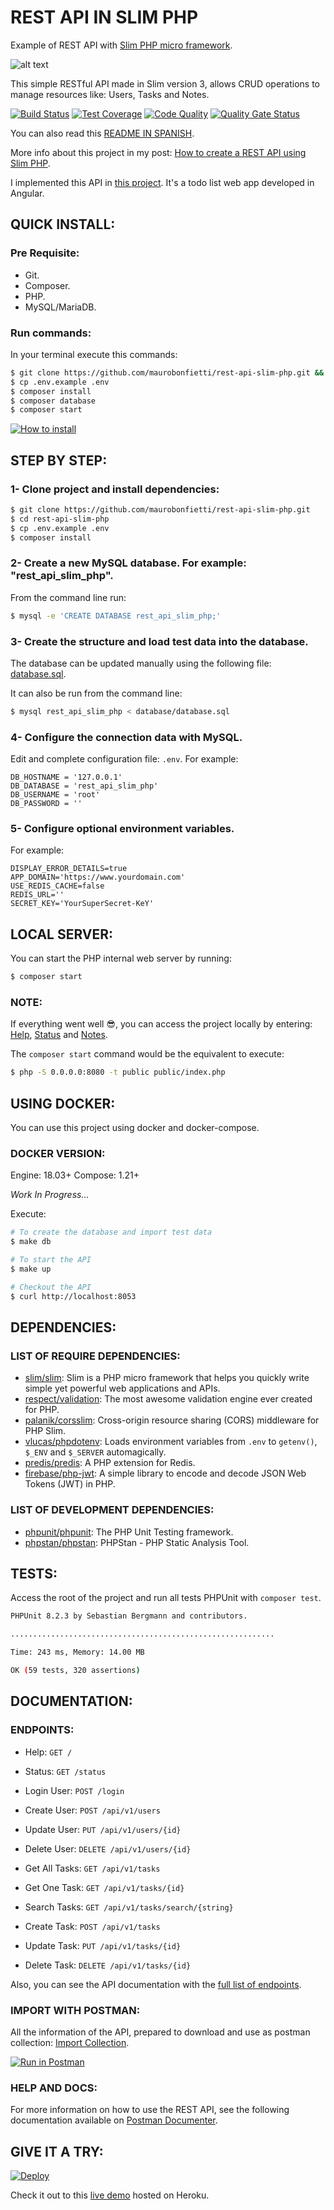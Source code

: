 # REST API IN SLIM PHP

Example of REST API with [Slim PHP micro framework](http://www.slimframework.com).

![alt text](extras/img/slim-logo.png "Slim PHP micro framework")

This simple RESTful API made in Slim version 3, allows CRUD operations to manage resources like: Users, Tasks and Notes.

[![Build Status](https://travis-ci.org/maurobonfietti/rest-api-slim-php.svg?branch=master)](https://travis-ci.org/maurobonfietti/rest-api-slim-php)
[![Test Coverage](https://codeclimate.com/github/maurobonfietti/api-rest-slimphp/badges/coverage.svg)](https://codeclimate.com/github/maurobonfietti/api-rest-slimphp/coverage)
[![Code Quality](https://scrutinizer-ci.com/g/maurobonfietti/api-rest-slimphp/badges/quality-score.png?b=master)](https://scrutinizer-ci.com/g/maurobonfietti/api-rest-slimphp/?branch=master)
[![Quality Gate Status](https://sonarcloud.io/api/project_badges/measure?project=maurobonfietti_rest-api-slim-php&metric=alert_status)](https://sonarcloud.io/dashboard?id=maurobonfietti_rest-api-slim-php)

You can also read this [README IN SPANISH](README_SPANISH.md).

More info about this project in my post: [How to create a REST API using Slim PHP](https://maurobonfietti.github.io/2019-06-03-rest-api-slim-php/).

I implemented this API in [this project](https://github.com/maurobonfietti/rest-api-slim-php-web-app). It's a todo list web app developed in Angular.


## QUICK INSTALL:

### Pre Requisite:

- Git.
- Composer.
- PHP.
- MySQL/MariaDB.

### Run commands:

In your terminal execute this commands:

```bash
$ git clone https://github.com/maurobonfietti/rest-api-slim-php.git && cd rest-api-slim-php
$ cp .env.example .env
$ composer install
$ composer database
$ composer start
```

[![How to install](extras/img/how-to-install-2.gif)](https://youtu.be/xQfTcKbD7NI)


## STEP BY STEP:

### 1- Clone project and install dependencies:

```bash
$ git clone https://github.com/maurobonfietti/rest-api-slim-php.git
$ cd rest-api-slim-php
$ cp .env.example .env
$ composer install
```


### 2- Create a new MySQL database. For example: "rest_api_slim_php".

From the command line run:

```bash
$ mysql -e 'CREATE DATABASE rest_api_slim_php;'
```


### 3- Create the structure and load test data into the database.

The database can be updated manually using the following file: [database.sql](database/database.sql).

It can also be run from the command line:

```bash
$ mysql rest_api_slim_php < database/database.sql
```


### 4- Configure the connection data with MySQL.

Edit and complete configuration file: `.env`. For example:

```
DB_HOSTNAME = '127.0.0.1'
DB_DATABASE = 'rest_api_slim_php'
DB_USERNAME = 'root'
DB_PASSWORD = ''
```


### 5- Configure optional environment variables.

For example:

```
DISPLAY_ERROR_DETAILS=true
APP_DOMAIN='https://www.yourdomain.com'
USE_REDIS_CACHE=false
REDIS_URL=''
SECRET_KEY='YourSuperSecret-KeY'
```


## LOCAL SERVER:

You can start the PHP internal web server by running:

```bash
$ composer start
```


### NOTE:

If everything went well :sunglasses:, you can access the project locally by entering:
[Help](http://localhost:8080), 
[Status](http://localhost:8080/status) and
[Notes](http://localhost:8080/api/v1/notes).

The `composer start` command would be the equivalent to execute:

```bash
$ php -S 0.0.0.0:8080 -t public public/index.php
```


## USING DOCKER:

You can use this project using docker and docker-compose.


### DOCKER VERSION:

Engine: 18.03+
Compose: 1.21+


*Work In Progress...*

Execute:

```bash
# To create the database and import test data
$ make db

# To start the API
$ make up

# Checkout the API
$ curl http://localhost:8053
```


## DEPENDENCIES:

### LIST OF REQUIRE DEPENDENCIES:

- [slim/slim](https://github.com/slimphp/Slim): Slim is a PHP micro framework that helps you quickly write simple yet powerful web applications and APIs.
- [respect/validation](https://github.com/Respect/Validation): The most awesome validation engine ever created for PHP.
- [palanik/corsslim](https://github.com/palanik/CorsSlim): Cross-origin resource sharing (CORS) middleware for PHP Slim.
- [vlucas/phpdotenv](https://github.com/vlucas/phpdotenv): Loads environment variables from `.env` to `getenv()`, `$_ENV` and `$_SERVER` automagically.
- [predis/predis](https://github.com/phpredis/phpredis): A PHP extension for Redis.
- [firebase/php-jwt](https://github.com/firebase/php-jwt): A simple library to encode and decode JSON Web Tokens (JWT) in PHP.

### LIST OF DEVELOPMENT DEPENDENCIES:

- [phpunit/phpunit](https://github.com/sebastianbergmann/phpunit): The PHP Unit Testing framework.
- [phpstan/phpstan](https://github.com/phpstan/phpstan): PHPStan - PHP Static Analysis Tool.


## TESTS:

Access the root of the project and run all tests PHPUnit with `composer test`.

```bash
PHPUnit 8.2.3 by Sebastian Bergmann and contributors.

...........................................................                                                                                                            59 / 59 (100%)

Time: 243 ms, Memory: 14.00 MB

OK (59 tests, 320 assertions)
```


## DOCUMENTATION:

### ENDPOINTS:

- Help: `GET /`

- Status: `GET /status`

- Login User: `POST /login`

- Create User: `POST /api/v1/users`

- Update User: `PUT /api/v1/users/{id}`

- Delete User: `DELETE /api/v1/users/{id}`

- Get All Tasks: `GET /api/v1/tasks`

- Get One Task: `GET /api/v1/tasks/{id}`

- Search Tasks: `GET /api/v1/tasks/search/{string}`

- Create Task: `POST /api/v1/tasks`

- Update Task: `PUT /api/v1/tasks/{id}`

- Delete Task: `DELETE /api/v1/tasks/{id}`

Also, you can see the API documentation with the [full list of endpoints](extras/docs/endpoints.md).


### IMPORT WITH POSTMAN:

All the information of the API, prepared to download and use as postman collection: [Import Collection](https://www.getpostman.com/collections/b8493a923ab81ef53ebb).

[![Run in Postman](https://run.pstmn.io/button.svg)](https://app.getpostman.com/run-collection/b8493a923ab81ef53ebb)


### HELP AND DOCS:

For more information on how to use the REST API, see the following documentation available on [Postman Documenter](https://documenter.getpostman.com/view/1915278/RztfwByr).


## GIVE IT A TRY:

[![Deploy](https://www.herokucdn.com/deploy/button.svg)](https://heroku.com/deploy)

Check it out to this [live demo](http://bit.ly/2DdwKkd) hosted on Heroku.
